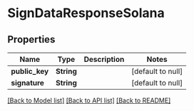 # SignDataResponseSolana
## Properties

| Name | Type | Description | Notes |
|------------ | ------------- | ------------- | -------------|
| **public\_key** | **String** |  | [default to null] |
| **signature** | **String** |  | [default to null] |

[[Back to Model list]](../README.md#documentation-for-models) [[Back to API list]](../README.md#documentation-for-api-endpoints) [[Back to README]](../README.md)

